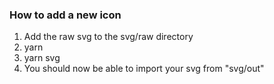 ### How to add a new icon

1. Add the raw svg to the svg/raw directory
2. yarn
3. yarn svg
4. You should now be able to import your svg from "svg/out"
